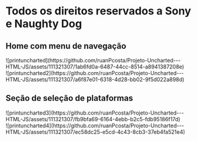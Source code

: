 <h1>Todos os direitos reservados a Sony e Naughty Dog</h1>

<h2>Home com menu de navegação </h2>
![printuncharted](https://github.com/ruanPcosta/Projeto-Uncharted---HTML-JS/assets/111321307/1ab6fd0a-6487-44cc-8514-a8941387208e)
<br>
![printuncharted2](https://github.com/ruanPcosta/Projeto-Uncharted---HTML-JS/assets/111321307/a6f87e01-6318-4d28-bb02-9f5d022a898d)
<br>
<h2>Seção de seleção de plataformas</h2>
![printuncharted3](https://github.com/ruanPcosta/Projeto-Uncharted---HTML-JS/assets/111321307/fb9bfa69-6164-4ebb-b2c5-fdb95186f17d)
<br>
![printuncharted4](https://github.com/ruanPcosta/Projeto-Uncharted---HTML-JS/assets/111321307/ec58dc25-e5cd-4c43-8cb3-37eb4fa521e4)
